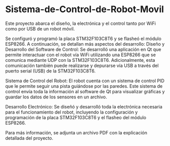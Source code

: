 # Sistema-de-Control-de-Robot-Movil
Este proyecto abarca el diseño, la electrónica y el control tanto por WiFi como por USB de un robot móvil.

Se configuró y programó la placa STM32F103C8T6 y se flasheó el módulo ESP8266. A continuación, se detallan más aspectos del desarrollo:
Diseño y Desarrollo del Software de Control: Se desarrolló una aplicación en Qt que permite interactuar con el robot vía WiFi utilizando una ESP8266 que se comunica mediante UDP con la STM32F103C8T6. Adicionalmente, esta comunicación también puede realizarse y depurarse vía USB a través del puerto serial (USB) de la STM32F103C8T6.

Sistema de Control del Robot: El robot cuenta con un sistema de control PID que le permite seguir una pista guiándose por las paredes. Este sistema de control envía toda la información al software de Qt para visualizar gráficas y guardar los datos de los sensores en un archivo.

Desarrollo Electrónico: Se diseñó y desarrolló toda la electrónica necesaria para el funcionamiento del robot, incluyendo la configuración y programación de la placa STM32F103C8T6 y el flasheo del módulo ESP8266.

Para más información, se adjunta un archivo PDF con la explicación detallada del proyecto.

